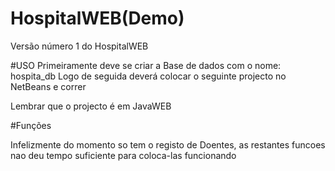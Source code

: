 # HospitalWEB(Demo)
Versão número 1 do HospitalWEB

#USO
Primeiramente deve se criar a Base de dados com o nome: hospita_db
Logo de seguida deverá colocar o seguinte projecto no NetBeans e correr

Lembrar que o projecto é em JavaWEB


#Funções

Infelizmente do momento so tem o registo de Doentes, as restantes funcoes nao deu tempo suficiente para coloca-las funcionando